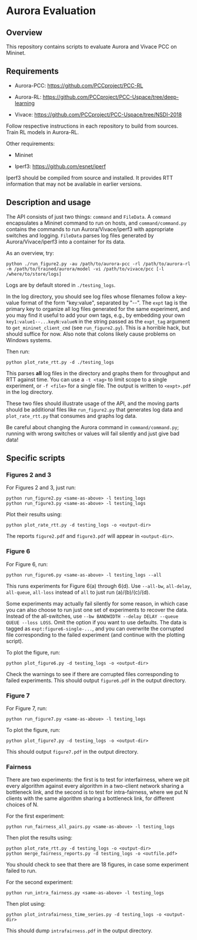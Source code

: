 # Aurora Evaluation

## Overview

This repository contains scripts to evaluate Aurora and Vivace PCC on Mininet.

## Requirements

- Aurora-PCC: https://github.com/PCCproject/PCC-RL

- Aurora-RL: https://github.com/PCCproject/PCC-Uspace/tree/deep-learning

- Vivace: https://github.com/PCCproject/PCC-Uspace/tree/NSDI-2018

Follow respective instructions in each repository to build from sources.
Train RL models in Aurora-RL.

Other requirements:

- Mininet

- Iperf3: https://github.com/esnet/iperf

Iperf3 should be compiled from source and installed. It provides RTT information
that may not be available in earlier versions.

## Description and usage

The API consists of just two things: `command` and `FileData`.
A `command` encapsulates a Mininet command to run on hosts,
and `command/command.py` contains the commands to run Aurora/Vivace/iperf3
with appropriate switches and logging.
`FileData` parses log files generated by Aurora/Vivace/iperf3 into a container
for its data.

As an overview, try:

```
python ./run_figure2.py -au /path/to/aurora-pcc -rl /path/to/aurora-rl -m /path/to/trained/aurora/model -vi /path/to/vivace/pcc [-l /where/to/store/logs]
```

Logs are by default stored in `./testing_logs`.

In the log directory, you should see log files whose filenames follow a
key-value format of the form "key:value", separated by "--".
The `expt` tag is the primary key to organize all log files generated for the
same experiment, and you may find it useful to add your own tags, e.g., by
embedding your own `key1:value1--...keyN:valueN` in the string passed as
the `expt_tag` argument to `get_mininet_client_cmd` (see `run_figure2.py`).
This is a horrible hack, but should suffice for now. Also note that colons
likely cause problems on Windows systems.


Then run:

```
python plot_rate_rtt.py -d ./testing_logs
```

This parses __all__ log files in the directory and graphs them for throughput
and RTT against time.
You can use a `-t <tag>` to limit scope to a single experiment,
or `-f <file>` for a single file.
The output is written to `<expt>.pdf` in the log directory.

These two files should illustrate usage of the API, and the moving parts
should be additional files like `run_figure2.py` that generates log data and
`plot_rate_rtt.py` that consumes and graphs log data.

Be careful about changing the Aurora command in `command/command.py`;
running with wrong switches or values will fail silently and just give bad data!

## Specific scripts

### Figures 2 and 3

For Figures 2 and 3, just run:

```
python run_figure2.py <same-as-above> -l testing_logs
python run_figure3.py <same-as-above> -l testing_logs
```

Plot their results using:

```
python plot_rate_rtt.py -d testing_logs -o <output-dir>
```

The reports `figure2.pdf` and `figure3.pdf` will appear in `<output-dir>`.

### Figure 6

For Figure 6, run:
```
python run_figure6.py <same-as-above> -l testing_logs --all
```

This runs experiments for Figure 6(a) through 6(d). Use `--all-bw`, `all-delay`, `all-queue`, `all-loss` instead of `all` to just run (a)/(b)/(c)/(d).

Some experiments may actually fail silently for some reason, in which case you can also choose to run just one set of experiments to recover the data.
Instead of the all-switches, use `--bw BANDWIDTH --delay DELAY --queue QUEUE --loss LOSS`.
Omit the option if you want to use defaults.
The data is tagged as `expt:figure6-single-...`, and you can overwrite the corrupted file corresponding to the failed experiment (and continue with the plotting script).

To plot the figure, run:
```
python plot_figure6.py -d testing_logs -o <output-dir>
```
Check the warnings to see if there are corrupted files corresponding to failed experiments.
This should output `figure6.pdf` in the output directory.

### Figure 7

For Figure 7, run:
```
python run_figure7.py <same-as-above> -l testing_logs
```

To plot the figure, run:
```
python plot_figure7.py -d testing_logs -o <output-dir>
```
This should output `figure7.pdf` in the output directory.

### Fairness

There are two experiments: the first is to test for interfairness, where we pit every algorithm
against every algorithm in a two-client network sharing a bottleneck link,
and the second is to test for intra-fairness, where we put N clients with the same algorithm
sharing a bottleneck link, for different choices of N.

For the first experiment:

```
python run_fairness_all_pairs.py <same-as-above> -l testing_logs
```

Then plot the results using:

```
python plot_rate_rtt.py -d testing_logs -o <output-dir>
python merge_fairness_reports.py -d testing_logs -o <outfile.pdf>
```

You should check to see that there are 18 figures, in case some experiment failed to run.

For the second experiment:

```
python run_intra_fairness.py <same-as-above> -l testing_logs
```

Then plot using:
```
python plot_intrafairness_time_series.py -d testing_logs -o <output-dir>
```
This should dump `intrafairness.pdf` in the output directory.
